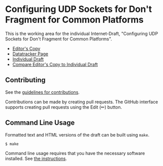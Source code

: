 # Configuring UDP Sockets for Don't Fragment for Common Platforms

This is the working area for the individual Internet-Draft, "Configuring UDP Sockets for Don't Fragment for Common Platforms".

* [Editor's Copy](https://marten-seemann.github.io/draft-seemann-tsvwg-udp-df/#go.draft-seemann-tsvwg-udp-df.html)
* [Datatracker Page](https://datatracker.ietf.org/doc/draft-seemann-tsvwg-udp-df)
* [Individual Draft](https://datatracker.ietf.org/doc/html/draft-seemann-tsvwg-udp-df)
* [Compare Editor's Copy to Individual Draft](https://marten-seemann.github.io/draft-seemann-tsvwg-udp-df/#go.draft-seemann-tsvwg-udp-df.diff)


## Contributing

See the
[guidelines for contributions](https://github.com/marten-seemann/draft-seemann-tsvwg-udp-df/blob/main/CONTRIBUTING.md).

Contributions can be made by creating pull requests.
The GitHub interface supports creating pull requests using the Edit (✏) button.


## Command Line Usage

Formatted text and HTML versions of the draft can be built using `make`.

```sh
$ make
```

Command line usage requires that you have the necessary software installed.  See
[the instructions](https://github.com/martinthomson/i-d-template/blob/main/doc/SETUP.md).


